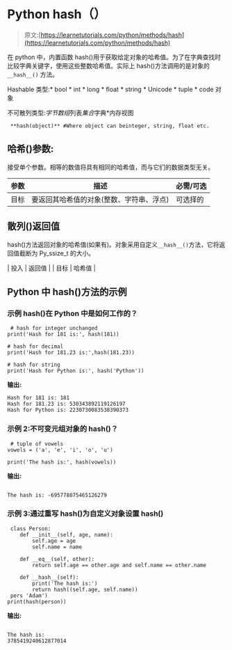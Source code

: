 # Python hash（）

> 原文:[https://learnetutorials.com/python/methods/hash](https://learnetutorials.com/python/methods/hash)

在 python 中，内置函数 hash()用于获取给定对象的哈希值。为了在字典查找时比较字典关键字，使用这些整数哈希值。实际上 hash()方法调用的是对象的 `__hash__()` 方法。

Hashable 类型:* bool * int * long * float * string * Unicode * tuple * code 对象

不可散列类型:*字节数组*列表*集合*字典*内存视图

```
 **hash(object)** #Where object can beinteger, string, float etc. 

```

## 哈希()参数:

接受单个参数。相等的数值将具有相同的哈希值，而与它们的数据类型无关。

| 参数 | 描述 | 必需/可选 |
| --- | --- | --- |
| 目标 | 要返回其哈希值的对象(整数、字符串、浮点) | 可选择的 |

## 散列()返回值

hash()方法返回对象的哈希值(如果有)。对象采用自定义`__hash__()`方法，它将返回值截断为 Py_ssize_t 的大小。

| 投入 | 返回值 |
| 目标 | 哈希值 |

## Python 中 hash()方法的示例

### 示例 hash()在 Python 中是如何工作的？

```
 # hash for integer unchanged
print('Hash for 181 is:', hash(181))

# hash for decimal
print('Hash for 181.23 is:',hash(181.23))

# hash for string
print('Hash for Python is:', hash('Python')) 

```

**输出:**

```
Hash for 181 is: 181
Hash for 181.23 is: 530343892119126197
Hash for Python is: 2230730083538390373 
```

### 示例 2:不可变元组对象的 hash()？

```
 # tuple of vowels
vowels = ('a', 'e', 'i', 'o', 'u')

print('The hash is:', hash(vowels)) 
```

**输出:**

```

The hash is: -695778075465126279 
```

### 示例 3:通过重写 __hash__()为自定义对象设置 hash()

```
 class Person:
    def __init__(self, age, name):
        self.age = age
        self.name = name

    def __eq__(self, other):
        return self.age == other.age and self.name == other.name

    def __hash__(self):
        print('The hash is:')
        return hash((self.age, self.name))
 pers 'Adam')
print(hash(person)) 

```

**输出:**

```

The hash is:
3785419240612877014 
```